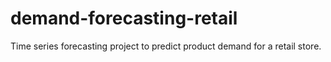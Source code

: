 # demand-forecasting-retail
Time series forecasting project to predict product demand for a retail store.
